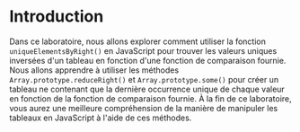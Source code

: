 # Introduction

Dans ce laboratoire, nous allons explorer comment utiliser la fonction `uniqueElementsByRight()` en JavaScript pour trouver les valeurs uniques inversées d'un tableau en fonction d'une fonction de comparaison fournie. Nous allons apprendre à utiliser les méthodes `Array.prototype.reduceRight()` et `Array.prototype.some()` pour créer un tableau ne contenant que la dernière occurrence unique de chaque valeur en fonction de la fonction de comparaison fournie. À la fin de ce laboratoire, vous aurez une meilleure compréhension de la manière de manipuler les tableaux en JavaScript à l'aide de ces méthodes.
